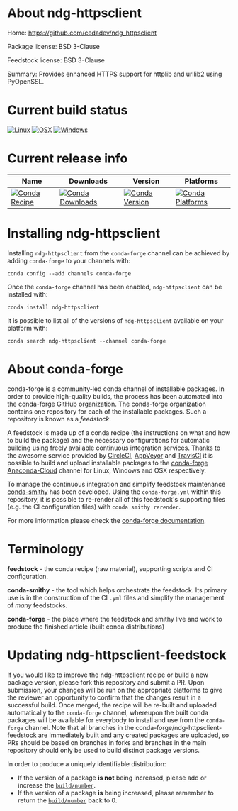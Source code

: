 About ndg-httpsclient
=====================

Home: https://github.com/cedadev/ndg_httpsclient

Package license: BSD 3-Clause

Feedstock license: BSD 3-Clause

Summary: Provides enhanced HTTPS support for httplib and urllib2 using PyOpenSSL.



Current build status
====================

[![Linux](https://img.shields.io/circleci/project/github/conda-forge/ndg-httpsclient-feedstock/master.svg?label=Linux)](https://circleci.com/gh/conda-forge/ndg-httpsclient-feedstock)
[![OSX](https://img.shields.io/travis/conda-forge/ndg-httpsclient-feedstock/master.svg?label=macOS)](https://travis-ci.org/conda-forge/ndg-httpsclient-feedstock)
[![Windows](https://img.shields.io/appveyor/ci/conda-forge/ndg-httpsclient-feedstock/master.svg?label=Windows)](https://ci.appveyor.com/project/conda-forge/ndg-httpsclient-feedstock/branch/master)

Current release info
====================

| Name | Downloads | Version | Platforms |
| --- | --- | --- | --- |
| [![Conda Recipe](https://img.shields.io/badge/recipe-ndg--httpsclient-green.svg)](https://anaconda.org/conda-forge/ndg-httpsclient) | [![Conda Downloads](https://img.shields.io/conda/dn/conda-forge/ndg-httpsclient.svg)](https://anaconda.org/conda-forge/ndg-httpsclient) | [![Conda Version](https://img.shields.io/conda/vn/conda-forge/ndg-httpsclient.svg)](https://anaconda.org/conda-forge/ndg-httpsclient) | [![Conda Platforms](https://img.shields.io/conda/pn/conda-forge/ndg-httpsclient.svg)](https://anaconda.org/conda-forge/ndg-httpsclient) |

Installing ndg-httpsclient
==========================

Installing `ndg-httpsclient` from the `conda-forge` channel can be achieved by adding `conda-forge` to your channels with:

```
conda config --add channels conda-forge
```

Once the `conda-forge` channel has been enabled, `ndg-httpsclient` can be installed with:

```
conda install ndg-httpsclient
```

It is possible to list all of the versions of `ndg-httpsclient` available on your platform with:

```
conda search ndg-httpsclient --channel conda-forge
```


About conda-forge
=================

conda-forge is a community-led conda channel of installable packages.
In order to provide high-quality builds, the process has been automated into the
conda-forge GitHub organization. The conda-forge organization contains one repository
for each of the installable packages. Such a repository is known as a *feedstock*.

A feedstock is made up of a conda recipe (the instructions on what and how to build
the package) and the necessary configurations for automatic building using freely
available continuous integration services. Thanks to the awesome service provided by
[CircleCI](https://circleci.com/), [AppVeyor](http://www.appveyor.com/)
and [TravisCI](https://travis-ci.org/) it is possible to build and upload installable
packages to the [conda-forge](https://anaconda.org/conda-forge)
[Anaconda-Cloud](http://docs.anaconda.org/) channel for Linux, Windows and OSX respectively.

To manage the continuous integration and simplify feedstock maintenance
[conda-smithy](http://github.com/conda-forge/conda-smithy) has been developed.
Using the ``conda-forge.yml`` within this repository, it is possible to re-render all of
this feedstock's supporting files (e.g. the CI configuration files) with ``conda smithy rerender``.

For more information please check the [conda-forge documentation](https://conda-forge.org/docs/).

Terminology
===========

**feedstock** - the conda recipe (raw material), supporting scripts and CI configuration.

**conda-smithy** - the tool which helps orchestrate the feedstock.
                   Its primary use is in the construction of the CI ``.yml`` files
                   and simplify the management of *many* feedstocks.

**conda-forge** - the place where the feedstock and smithy live and work to
                  produce the finished article (built conda distributions)


Updating ndg-httpsclient-feedstock
==================================

If you would like to improve the ndg-httpsclient recipe or build a new
package version, please fork this repository and submit a PR. Upon submission,
your changes will be run on the appropriate platforms to give the reviewer an
opportunity to confirm that the changes result in a successful build. Once
merged, the recipe will be re-built and uploaded automatically to the
`conda-forge` channel, whereupon the built conda packages will be available for
everybody to install and use from the `conda-forge` channel.
Note that all branches in the conda-forge/ndg-httpsclient-feedstock are
immediately built and any created packages are uploaded, so PRs should be based
on branches in forks and branches in the main repository should only be used to
build distinct package versions.

In order to produce a uniquely identifiable distribution:
 * If the version of a package **is not** being increased, please add or increase
   the [``build/number``](http://conda.pydata.org/docs/building/meta-yaml.html#build-number-and-string).
 * If the version of a package **is** being increased, please remember to return
   the [``build/number``](http://conda.pydata.org/docs/building/meta-yaml.html#build-number-and-string)
   back to 0.